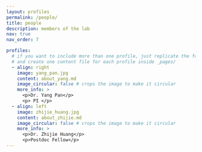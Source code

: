 ```yaml
---
layout: profiles
permalink: /people/
title: people
description: members of the lab
nav: true
nav_order: 7

profiles:
  # if you want to include more than one profile, just replicate the following block
  # and create one content file for each profile inside _pages/
  - align: right
    image: yang_pan.jpg
    content: about_yang.md
    image_circular: false # crops the image to make it circular
    more_info: >
      <p>Dr. Yang Pan</p>
      <p> PI </p>
  - align: left
    image: zhijie_huang.jpg
    content: about_zhijie.md
    image_circular: false # crops the image to make it circular
    more_info: >
      <p>Dr. Zhijie Huang</p>
      <p>Postdoc Fellow</p>
---
```

